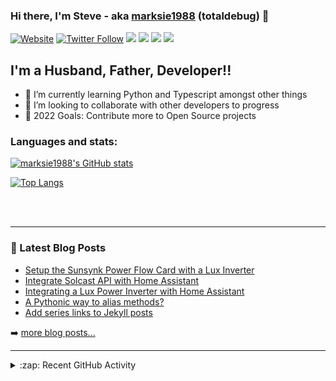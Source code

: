 ### Hi there, I'm Steve - aka [marksie1988][website] (totaldebug) 👋

[![Website](https://img.shields.io/website?label=totaldebug.uk&style=for-the-badge&url=https%3A%2F%2Ftotaldebug.uk)](https://totaldebug.uk)
[![Twitter Follow](https://img.shields.io/twitter/follow/marksie1988?color=1DA1F2&logo=twitter&style=for-the-badge)](https://twitter.com/intent/follow?original_referer=https%3A%2F%2Fgithub.com%marksie1988&screen_name=marksie1988)
[![](https://img.shields.io/badge/-@marksie1988-%23181717?style=for-the-badge&logo=github)](https://github.com/marksie1988)
[![](https://img.shields.io/badge/-@totaldebug-%23181717?style=for-the-badge&logo=github)](https://github.com/totaldebug)
[![](https://img.shields.io/badge/-@totaldebug-%23FF0000?style=for-the-badge&logo=youtube)][youtube]
[![](https://img.shields.io/badge/-@totaldebug-%230077B5?style=for-the-badge&logo=linkedin)][linkedin]

## I'm a Husband, Father, Developer!!

- 🌱 I’m currently learning Python and Typescript amongst other things
- 👯 I’m looking to collaborate with other developers to progress
- 🥅 2022 Goals: Contribute more to Open Source projects

### Languages and stats:

[![marksie1988's GitHub stats](https://github-readme-stats.vercel.app/api?username=marksie1988&show_icons=true&layout=compact&theme=dark)](https://github.com/marksie1988)

[![Top Langs](https://github-readme-stats.vercel.app/api/top-langs/?username=marksie1988&layout=compact&theme=dark)](https://github.com/marksie1988)

<br />
<br />

---

### 📕 Latest Blog Posts

<!-- BLOG-POST-LIST:START -->
- [Setup the Sunsynk Power Flow Card with a Lux Inverter](https://totaldebug.uk/posts/sunsynk-power-flow-card-with-lux-inverter/)
- [Integrate Solcast API with Home Assistant](https://totaldebug.uk/posts/solcast-api-home-assistant/)
- [Integrating a Lux Power Inverter with Home Assistant](https://totaldebug.uk/posts/integrate-lux-inverter-with-home-assistant/)
- [A Pythonic way to alias methods?](https://totaldebug.uk/posts/python-method-aliases/)
- [Add series links to Jekyll posts](https://totaldebug.uk/posts/jekyll-post-series-links/)
<!-- BLOG-POST-LIST:END -->

➡️ [more blog posts...](https://totaldebug.uk/blog/)

---

<details>
  <summary>:zap: Recent GitHub Activity</summary>

<!--START_SECTION:activity-->
1. 🗣 Commented on [#56](https://github.com/slipx06/sunsynk-power-flow-card/pull/56#issuecomment-1678102073) in [slipx06/sunsynk-power-flow-card](https://github.com/slipx06/sunsynk-power-flow-card)
2. 💪 Opened PR [#56](https://github.com/slipx06/sunsynk-power-flow-card/pull/56) in [slipx06/sunsynk-power-flow-card](https://github.com/slipx06/sunsynk-power-flow-card)
3. 🔒 Closed issue [#163](https://github.com/totaldebug/pyarr/issues/163) in [totaldebug/pyarr](https://github.com/totaldebug/pyarr)
4. 🗣 Commented on [#163](https://github.com/totaldebug/pyarr/issues/163#issuecomment-1667726701) in [totaldebug/pyarr](https://github.com/totaldebug/pyarr)
5. 🗣 Commented on [#10](https://github.com/totaldebug/ansible-collection-hassio_cli/pull/10#issuecomment-1667372801) in [totaldebug/ansible-collection-hassio_cli](https://github.com/totaldebug/ansible-collection-hassio_cli)
<!--END_SECTION:activity-->

</details>

[website]: https://totaldebug.uk
[twitter]: https://twitter.com/marksie1988
[youtube]: https://www.youtube.com/channel/UCEvfqr8PBoLTc6FiitXrWCQ
[linkedin]: https://linkedin.com/in/marksie1988
